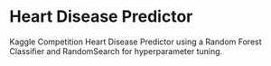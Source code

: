 # Heart Disease Predictor
Kaggle Competition Heart Disease Predictor using a Random Forest Classifier and RandomSearch for hyperparameter tuning.
